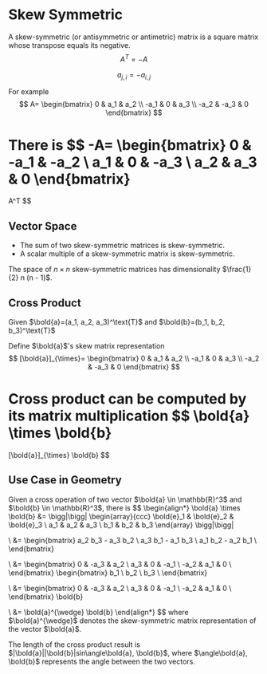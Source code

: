 # Skew Symmetric

A skew-symmetric (or antisymmetric or antimetric) matrix is a square matrix whose transpose equals its negative.
$$
A^T=-A
$$

$$
a_{j,i} = -a_{i,j}
$$

For example
$$
A=
\begin{bmatrix}
      0 & a_1 & a_2 \\
      -a_1 & 0 & a_3 \\
      -a_2 & -a_3 & 0
\end{bmatrix}
$$

There is
$$
-A=
\begin{bmatrix}
      0 & -a_1 & -a_2 \\
      a_1 & 0 & -a_3 \\
      a_2 & a_3 & 0
\end{bmatrix}
=
A^T
$$

## Vector Space 

* The sum of two skew-symmetric matrices is skew-symmetric.
* A scalar multiple of a skew-symmetric matrix is skew-symmetric.

The space of $n \times n$ skew-symmetric matrices has dimensionality $\frac{1}{2} n (n - 1)$.

## Cross Product

Given $\bold{a}=(a_1, a_2, a_3)^\text{T}$ and $\bold{b}=(b_1, b_2, b_3)^\text{T}$

Define $\bold{a}$'s skew matrix representation
$$
[\bold{a}]_{\times}=
\begin{bmatrix}
      0 & a_1 & a_2 \\
      -a_1 & 0 & a_3 \\
      -a_2 & -a_3 & 0
\end{bmatrix}
$$

Cross product can be computed by its matrix multiplication 
$$
\bold{a} \times \bold{b}
=
[\bold{a}]_{\times} \bold{b}
$$

## Use Case in Geometry

Given a cross operation of two vector $\bold{a} \in \mathbb{R}^3$ and $\bold{b} \in \mathbb{R}^3$, there is
$$
\begin{align*}
\bold{a} \times \bold{b}
&=
\bigg|\bigg|
\begin{array}{ccc}
      \bold{e}_1 & \bold{e}_2 & \bold{e}_3 \\
      a_1 & a_2 & a_3 \\
      b_1 & b_2 & b_3
\end{array}
\bigg|\bigg|

\\ &=
\begin{bmatrix}
      a_2 b_3 - a_3 b_2 \\
      a_3 b_1 - a_1 b_3 \\
      a_1 b_2 - a_2 b_1 \\
\end{bmatrix}

\\ &=
\begin{bmatrix}
      0 & -a_3 & a_2 \\
      a_3 & 0 & -a_1 \\
      -a_2 & a_1 & 0 \\
\end{bmatrix}
\begin{bmatrix}
      b_1 \\
      b_2 \\
      b_3 \\
\end{bmatrix}

\\ &=
\begin{bmatrix}
      0 & -a_3 & a_2 \\
      a_3 & 0 & -a_1 \\
      -a_2 & a_1 & 0 \\
\end{bmatrix}
\bold{b}

\\ &=
\bold{a}^{\wedge} \bold{b}
\end{align*}
$$
where $\bold{a}^{\wedge}$ denotes the skew-symmetric matrix representation of the vector $\bold{a}$.

The length of the cross product result is $|\bold{a}||\bold{b}|sin\angle\bold{a}, \bold{b}$, where $\angle\bold{a}, \bold{b}$ represents the angle between the two vectors.